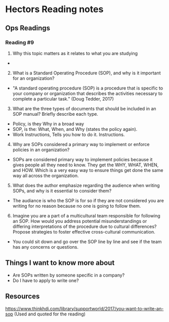 # Hectors Reading notes


## Ops Readings


### Reading #9

1. Why this topic matters as it relates to what you are studying

- 

2. What is a Standard Operating Procedure (SOP), and why is it important for an organization?

- "A standard operating procedure (SOP) is a procedure that is specific to your company or organization that describes the activities necessary to complete a particular task." (Doug Tedder, 2017)

3. What are the three types of documents that should be included in an SOP manual? Briefly describe each type.

- Policy, is they Why in a broad way
- SOP, is the: What, When, and Why (states the policy again).
- Work Instructions, Tells you how to do it. Instructions.


4. Why are SOPs considered a primary way to implement or enforce policies in an organization?

- SOPs are considered primary way to implement policies because it gives people all they need to know. They get the WHY, WHAT, WHEN, and HOW. Which is a very easy way to ensure things get done the same way all across the organization.

5. What does the author emphasize regarding the audience when writing SOPs, and why is it essential to consider them?

- The audiance is who the SOP is for so if they are not considered you are writing for no reason because no one is going to follow them.

6. Imagine you are a part of a multicultural team responsible for following an SOP. How would you address potential misunderstandings or differing interpretations of the procedure due to cultural differences? Propose strategies to foster effective cross-cultural communication.

- You could sit down and go over the SOP line by line and see if the team has any concerns or questions.

## Things I want to know more about

- Are SOPs written by someone specific in a company?
- Do I have to apply to write one?
 
## Resources
https://www.thinkhdi.com/library/supportworld/2017/you-want-to-write-an-sop 
(Used and quoted for the reading)
